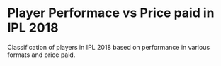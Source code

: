 # Player Performace vs Price paid in IPL 2018
Classification of players in IPL 2018 based on performance in various formats and price paid.
